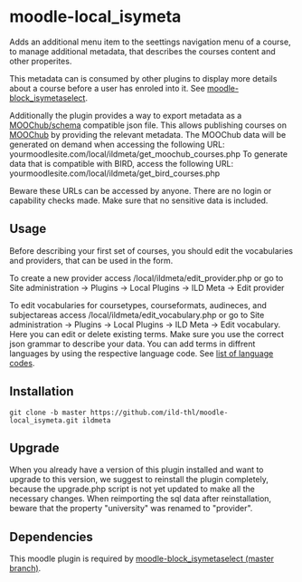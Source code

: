 # moodle-local_isymeta
Adds an additional menu item to the seettings navigation menu of a course, to manage additional metadata, that describes the courses content and other properites.

This metadata can is consumed by other plugins to display more details about a course before a user has enroled into it. See [moodle-block_isymetaselect](https://github.com/ild-thl/moodle-block_isymetaselect).

Additionally the plugin provides a way to export metadata as a [MOOChub/schema](https://github.com/MOOChub/schema) compatible json file. 
This allows publishing courses on [MOOChub](https://moochub.org/) by providing the relevant metadata.
The MOOChub data will be generated on demand when accessing the following URL: yourmoodlesite.com/local/ildmeta/get_moochub_courses.php
To generate data that is compatible with BIRD, access the following URL: yourmoodlesite.com/local/ildmeta/get_bird_courses.php

Beware these URLs can be accessed by anyone. There are no login or capability checks made. Make sure that no sensitive data is included.

## Usage
Before describing your first set of courses, you should edit the vocabularies and providers, that can be used in the form.

To create a new provider access /local/ildmeta/edit_provider.php or go to Site administration -> Plugins -> Local Plugins -> ILD Meta -> Edit provider

To edit vocabularies for coursetypes, courseformats, audineces, and subjectareas access /local/ildmeta/edit_vocabulary.php or go to Site administration -> Plugins -> Local Plugins -> ILD Meta -> Edit vocabulary. Here you can edit or delete existing terms. Make sure you use the correct json grammar to describe your data. You can add terms in diffrent languages by using the respective language code. See [list of language codes](https://en.wikipedia.org/wiki/List_of_ISO_639-1_codes).

## Installation
    git clone -b master https://github.com/ild-thl/moodle-local_isymeta.git ildmeta

## Upgrade
When you already have a version of this plugin installed and want to upgrade to this version, we suggest to reinstall the plugin completely, because the upgrade.php script is not yet updated to make all the necessary changes. When reimporting the sql data after reinstallation, beware that the property "university" was renamed to "provider".
    
## Dependencies
This moodle plugin is required by [moodle-block_isymetaselect (master branch)](https://github.com/ild-thl/moodle-block_isymetaselect/tree/master).
